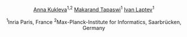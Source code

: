 <div align="center">

[Anna Kukleva](https://annusha.github.io)<sup>1,2</sup>	[Makarand Tapaswi](http://www.cs.toronto.edu/~makarand/)<sup>1</sup>	[Ivan Laptev](https://www.di.ens.fr/~laptev/)<sup>1</sup>
</div>

<div align="center">

<sup>1</sup>Inria Paris, France	<sup>2</sup>Max-Planck-Institute for Informatics, Saarbrücken, Germany
</div>




